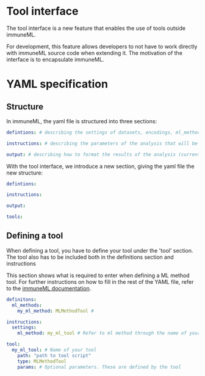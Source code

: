 # Tool interface 

The tool interface is a new feature that enables the use of tools outside immuneML. 

For development, this feature allows developers to not have to work directly with immuneML source code 
when extending it. The motivation of the interface is to encapsulate immuneML. 


# YAML specification
## Structure

In immuneML, the yaml file is structured into three sections:

```yaml 
defintions: # describing the settings of datasets, encodings, ml_methods, preprocessing_sequences, reports, simulations and other components,

instructions: # describing the parameters of the analysis that will be performed and which of the analysis components (defined under definitions) will be used for this

output: # describing how to format the results of the analysis (currently, only HTML output is supported).
```


With the tool interface, we introduce a new section, giving the yaml file the new structure:

```yaml 
defintions:

instructions:

output:

tools:    
```

## Defining a tool
When defining a tool, you have to define your tool under the 'tool' section.
The tool also has to be included both in the definitions section and instructions

This section shows what is required to enter when defining a ML method tool. For further instructions 
on how to fill in the rest of the YAML file, refer to the 
[immuneML documentation](https://docs.immuneml.uio.no/latest/specification.html). 

```yaml
definitons:
  ml_methods: 
    my_ml_method: MLMethodTool #

instructions:
  settings:
    ml_method: my_ml_tool # Refer to ml method through the name of your tool 

tool:
  my_ml_tool: # Name of your tool
    path: "path to tool script"
    type: MLMethodTool
    params: # Optional parameters. These are defined by the tool

```
